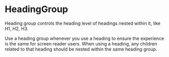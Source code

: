 # HeadingGroup

Heading group controls the heading level of headings nested within it, like H1, H2, H3.

Use a heading group whenever you use a heading to ensure the experience is the same
for screen reader users. When using a heading, any children related to that
heading should be nested within the same heading group.

